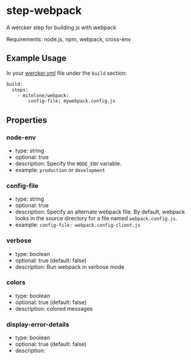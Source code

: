 # step-webpack
A wercker step for building js with webpack

Requirements: node.js, npm, webpack, cross-env

## Example Usage

In your [wercker.yml](http://devcenter.wercker.com/docs/wercker-yml/yaml-syntax.html) file under the `build` section:

``` bash
build:
  steps:
    - mitelone/webpack:
    	config-file: mywebpack.config.js
```

## Properties

### node-env
- type: string
- optional: true
- description: Specify the `NODE_ENV` variable.
- example: `production` or `development`

### config-file
- type: string
- optional: true
- description: Specify an alternate webpack file. By default, webpack looks in the source directory for a file named `webpack.config.js`.
- example: `config-file: webpack.config-client.js`

### verbose
- type: boolean
- optional: true (default: false)
- description: Run webpack in verbose mode

### colors
- type: boolean
- optional: true (default: false)
- description: colored messages

### display-error-details
- type: boolean
- optional: true (default: false)
- description: 


